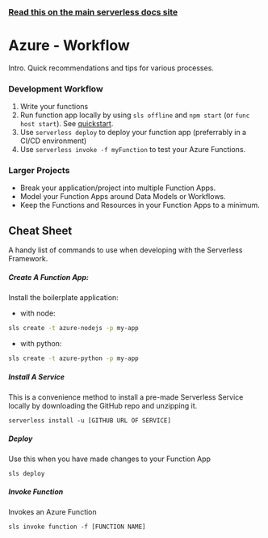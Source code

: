 <!--
title: Serverless Framework Guide - Azure Functions - Workflow
menuText: Workflow
menuOrder: 14
description: A guide and cheatsheet containing CLI commands and workflow recommendations.
layout: Doc
-->

<!-- DOCS-SITE-LINK:START automatically generated  -->

### [Read this on the main serverless docs site](https://www.serverless.com/framework/docs/providers/azure/guide/workflow)

<!-- DOCS-SITE-LINK:END -->

# Azure - Workflow

Intro. Quick recommendations and tips for various processes.

### Development Workflow

1. Write your functions
2. Run function app locally by using `sls offline` and `npm start` (or `func host start`). See [quickstart](./quick-start).
3. Use `serverless deploy` to deploy your function app (preferrably in a CI/CD environment)
4. Use `serverless invoke -f myFunction` to test your Azure Functions.

### Larger Projects

- Break your application/project into multiple Function Apps.
- Model your Function Apps around Data Models or Workflows.
- Keep the Functions and Resources in your Function Apps to a minimum.

## Cheat Sheet

A handy list of commands to use when developing with the Serverless Framework.

##### Create A Function App:

Install the boilerplate application:

- with node:

```bash
sls create -t azure-nodejs -p my-app
```

- with python:

```bash
sls create -t azure-python -p my-app
```

##### Install A Service

This is a convenience method to install a pre-made Serverless Service locally by downloading the GitHub repo and unzipping it.

```
serverless install -u [GITHUB URL OF SERVICE]
```

##### Deploy

Use this when you have made changes to your Function App

```
sls deploy
```

##### Invoke Function

Invokes an Azure Function

```
sls invoke function -f [FUNCTION NAME]
```
